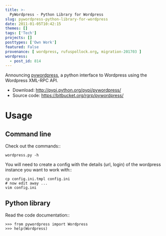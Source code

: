 ```yaml
---
title: >-
  PyWordpress - Python Library for Wordpress
slug: pywordpress-python-library-for-wordpress
date: 2011-01-05T10:42:15
themes: []
tags: ['Tech']
projects: []
posttypes: ['Own Work']
featured: False
provenance: [ wordpress, rufuspollock.org, migration-201703 ]
wordpress:
  - post_id: 814
---
```


Announcing [pywordpress][], a python interface to Wordpress using the Wordpress XML-RPC API.

 * Download: <http://pypi.python.org/pypi/pywordpress/>
 * Source code: <https://bitbucket.org/rgrp/pywordpress/>

[pywordpress]: https://bitbucket.org/rgrp/pywordpress

Usage
=====

Command line
------------

Check out the commands::

    wordpress.py -h 

You will need to create a config with the details (url, login) of the wordpress
instance you want to work with::

    cp config.ini.tmpl config.ini
    # now edit away ...
    vim config.ini


Python library
--------------

Read the code documentation::

    >>> from pywordpress import Wordpress
    >>> help(Wordpress)


